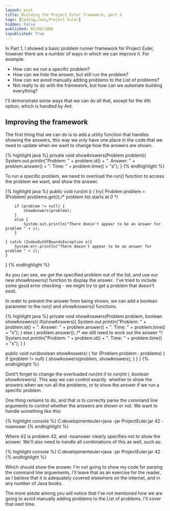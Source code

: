 ```yaml
---
layout: post
title: Building the Project Euler framework, part 2
tags: [Coding,Java,Project Euler]
hidden: False
published: 05/09/2008
ispublished: True
---
```

In Part 1, I showed a basic problem runner framework for Project Euler, however there are a number of ways in which we can improve it. For example:
<ul>
	<li>How can we run a specific problem?</li>
	<li>How can we hide the answer, but still run the problem?</li>
	<li>How can we avoid manually adding problems to the List of problems?</li>
	<li>Not really to do with the framework, but how can we automate building everything?</li>
</ul>
I'll demonstrate some ways that we can do all that, except for the 4th option, which is handled by Ant.
<h2>Improving the framework</h2>
The first thing that we can do is to add a utility function that handles showing the answers, this way we only have one place in the code that we need to update when we want to change how the answers are shown.

{% highlight java %}
private void showAnswers(Problem problem){
	System.out.println("Problem: " + problem.id() + ". Answer: "
			+ problem.answer() + ". Time: " + problem.time() + "s");</pre>
}
{% endhighlight %}

To run a specific problem, we need to overload the <em>run()</em> function to access the problem we want, and show the answer.

{% highlight java %}
public void run(int i) {
	try{
		Problem problem = (Problem) problems.get(i);/* problem list starts at 0 */

		if (problem != null) {
			showAnswers(problem);
		}
		else {
			System.out.println("There doesn't appear to be an answer for problem " + i);
		}

	} catch (IndexOutOfBoundsException e){
		System.err.println("There doesn't appear to be an answer for problem " + i);
	}

}
{% endhighlight %}

As you can see, we get the specified problem out of the list, and use our new <em>showAnswers()</em> function to display the answer.  I've tried to include some good error checking - we might try to get a problem that doesn't exist.

In order to prevent the answer from being shown, we can add a boolean parameter to the <em>run()</em> and <em>showAnswers()</em> functions.

{% highlight java %}
private void showAnswers(Problem problem, boolean showAnswers){
	if(showAnswers){
		System.out.println("Problem: " + problem.id() + ". Answer: "
				+ problem.answer() + ". Time: " + problem.time() + "s");
		}
		else {
			problem.answer(); /* we still need to work out the answer */
			System.out.println("Problem: " + problem.id() + ". Time: " + problem.time() + "s");
		}
}

public void run(boolean showAnswers) {
	for (Problem problem : problems) {
		if (problem != null) {
			showAnswers(problem, showAnswers);
		}
	}
}
{% endhighlight %}

Dont't forget to change the overloaded <em>run(int i)</em> to <em>run(int i, boolean showAnswers)</em>. This way we can control exactly  whether to show the answers when we run all the problems, or to show the answer if we run a specific problem.

One thing remains to do, and that is to correctly parse the command line arguments to control whether the answers are shown or not. We want to handle something like this:

{% highlight console %}
C:developmenteuler&gt;java -jar ProjectEuler.jar 42 -noanswer
{% endhighlight %}

Where 42 is problem 42, and -noanswer clearly specifies not to show the answer. We'll also need to handle all combinations of this as well, such as:

{% highlight console %}
C:developmenteuler&gt;java -jar ProjectEuler.jar 42
{% endhighlight %}

Which should show the answer. I'm not going to show my code for parsing the command line arguements, I'll leave that as an exercise for the reader, as I believe that it is adequately covered elsewhere on the internet, and in any number of Java books.

The more astute among you will notice that I've not mentioned how we are going to avoid manually adding problems to the List of problems. I'll cover that next time.
